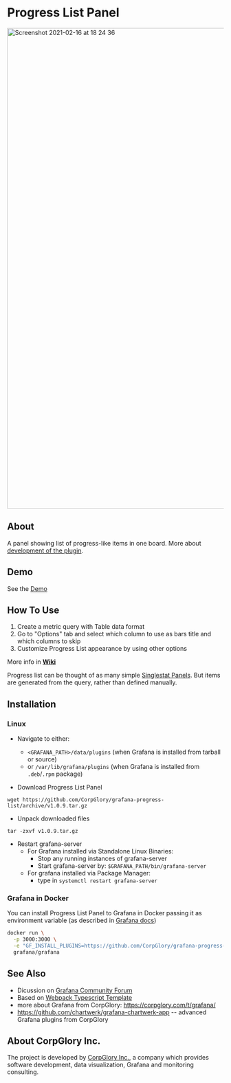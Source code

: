 # Progress List Panel

<img width="1119" alt="Screenshot 2021-02-16 at 18 24 36" src="https://user-images.githubusercontent.com/66464000/108075841-41640500-7084-11eb-9492-6e958d414b82.png">

## About

A panel showing list of progress-like items in one board. More about [development of the plugin](https://corpglory.com/s/grafana-progress-list/).

## Demo

See the [Demo](https://grafana.corpglory.com/d/2v8-HypGk/progress-list-01-basic?orgId=4) 

## How To Use

1. Create a metric query with Table data format
2. Go to "Options" tab and select which column to use as bars title and which columns to skip
3. Customize Progress List appearance by using other options

More info in [**Wiki**](https://github.com/CorpGlory/grafana-progress-list/wiki)

Progress list can be thought of as many simple [Singlestat Panels](http://docs.grafana.org/features/panels/singlestat/). But items are generated from the query, rather than defined manually.


## Installation

### Linux
- Navigate to either: 
  - `<GRAFANA_PATH>/data/plugins` (when Grafana is installed from tarball or source) 
  - or `/var/lib/grafana/plugins` (when Grafana is installed from `.deb`/`.rpm` package)

- Download Progress List Panel
```
wget https://github.com/CorpGlory/grafana-progress-list/archive/v1.0.9.tar.gz
```

- Unpack downloaded files
```
tar -zxvf v1.0.9.tar.gz
```

- Restart grafana-server
  - For Grafana installed via Standalone Linux Binaries:
    - Stop any running instances of grafana-server
    - Start grafana-server by:
      ```$GRAFANA_PATH/bin/grafana-server```
  - For grafana installed via Package Manager:
    - type in ```systemctl restart grafana-server```

### Grafana in Docker
You can install Progress List Panel to Grafana in Docker passing it as environment variable (as described in [Grafana docs](http://docs.grafana.org/installation/docker/#installing-plugins-from-other-sources))

```bash
docker run \
  -p 3000:3000 \
  -e "GF_INSTALL_PLUGINS=https://github.com/CorpGlory/grafana-progress-list/archive/v1.0.9.zip;corpglory-progresslist-panel" \
  grafana/grafana
```

## See Also
* Dicussion on [Grafana Community Forum](https://community.grafana.com/t/progress-list-panel/3286)
* Based on [Webpack Typescript Template](https://github.com/CorpGlory/grafana-plugin-template-webpack-typescript)
* more about Grafana from CorpGlory: https://corpglory.com/t/grafana/
* https://github.com/chartwerk/grafana-chartwerk-app -- advanced Grafana plugins from CorpGlory

## About CorpGlory Inc.
The project is developed by [CorpGlory Inc.](https://corpglory.com/), a company which provides software development, data visualization, Grafana and monitoring consulting.
